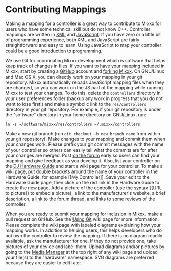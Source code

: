 # Contributing Mappings

Making a mapping for a controller is a great way to contribute to Mixxx
for users who have some technical skill but do not know C++. Controller
mappings are written in [XML](controller%20mapping%20file%20format) and
[JavaScript](MIDI%20scriptiong). If you have zero or a little bit of
programming experience, both XML and JavaScript are fairly
straightforward and easy to learn. Using JavaScript to map your
controller could be a good introduction to programming.

We use Git for coordinating Mixxx development which is software that
helps keep track of changes in files. If you want to have your mapping
included in Mixxx, start by creating a [GitHub](http://github.com/)
account and [forking Mixxx](https://github.com/mixxxdj/mixxx). On
GNU/Linux and Mac OS X, you can directly work on your mapping in your
git repository. Mixxx automatically reloads JavaScript mapping files
when they are changed, so you can work on the JS part of the mapping
while running Mixxx to test your changes. To do this, delete the
`controllers` directory in your user preferences folder (backup any work
in progress that you do not want to lose first\!) and make a symbolic
link to the `res/controllers` directory in your git repository. For
example, if your git repository is under the "software" directory in
your home directory on GNU/Linux, run:

`ln -s ~/software/mixxx/res/controllers ~/.mixxx/controllers`

Make a new git branch (run `git checkout -b new_branch_name` from within
your git repository). Make changes to your mapping and commit them when
your changes work. Please prefix your git commit messages with the name
of your controller so others can easily tell what the commits are for
after your changes are merged. Post [on the
forum](http://mixxx.org/forums/viewforum.php?f=7) early so users can
find your mapping and give feedback as you develop it. Also, list your
controller on the [DJ Hardware
Guide](hardware%20compatibility#mappings%20in%20development) and start a
wiki page for your controller. To make a wiki page, put double brackets
around the name of your controller in the Hardware Guide, for example
\[\[My Controller\]\]. Save your edit to the Hardware Guide page, then
click on the red link in the Hardware Guide to create the new page. Add
a picture of the controller (use the syntax {{URL to picture}} to embed
a picture), a link to the manufacturer's website, a brief description, a
link to the forum thread, and links to some reviews of the controller.

When you are ready to submit your mapping for inclusion in Mixxx, make a
pull request on GitHub. See the [Using Git](Using%20Git) wiki page for
more information. Please complete the wiki page with labeled diagrams
explaining how your mapping works. In addition to helping users, this
helps developers who do not own the controller to review the mapping. If
there is no diagram readily available, ask the manufacturer for one. If
they do not provide one, take pictures of your device and label them.
Upload diagrams and/or pictures by going to the [Media
Manager](?do=media) at the top right of any wiki page and upload your
file(s) to the "hardware" namespace. SVG diagrams are preferred because
they are easier to edit later.
